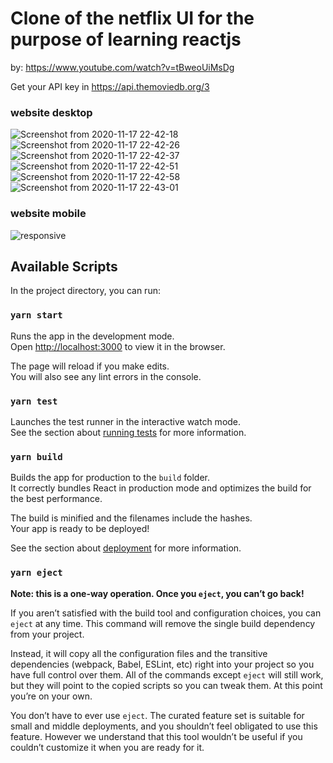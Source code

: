 # Clone of the netflix UI for the purpose of learning reactjs

by: https://www.youtube.com/watch?v=tBweoUiMsDg

Get your API key in https://api.themoviedb.org/3

### website desktop
![Screenshot from 2020-11-17 22-42-18](https://user-images.githubusercontent.com/69400902/99471919-5666b600-2926-11eb-9927-fc304fdf3759.png)
![Screenshot from 2020-11-17 22-42-26](https://user-images.githubusercontent.com/69400902/99471924-58c91000-2926-11eb-9c23-6c90303a18f4.png)
![Screenshot from 2020-11-17 22-42-37](https://user-images.githubusercontent.com/69400902/99471928-5b2b6a00-2926-11eb-965b-c8d41c65a34a.png)
![Screenshot from 2020-11-17 22-42-51](https://user-images.githubusercontent.com/69400902/99471934-5e265a80-2926-11eb-9173-d2d0d53bcffa.png)
![Screenshot from 2020-11-17 22-42-58](https://user-images.githubusercontent.com/69400902/99471941-5ff01e00-2926-11eb-9026-9affe7874070.png)
![Screenshot from 2020-11-17 22-43-01](https://user-images.githubusercontent.com/69400902/99471946-62527800-2926-11eb-95c0-fa6ae21b231a.png)


### website mobile
![responsive](https://user-images.githubusercontent.com/69400902/99471289-063b2400-2925-11eb-843b-9e8b54f55984.gif)

## Available Scripts

In the project directory, you can run:

### `yarn start`

Runs the app in the development mode.\
Open [http://localhost:3000](http://localhost:3000) to view it in the browser.

The page will reload if you make edits.\
You will also see any lint errors in the console.

### `yarn test`

Launches the test runner in the interactive watch mode.\
See the section about [running tests](https://facebook.github.io/create-react-app/docs/running-tests) for more information.

### `yarn build`

Builds the app for production to the `build` folder.\
It correctly bundles React in production mode and optimizes the build for the best performance.

The build is minified and the filenames include the hashes.\
Your app is ready to be deployed!

See the section about [deployment](https://facebook.github.io/create-react-app/docs/deployment) for more information.

### `yarn eject`

**Note: this is a one-way operation. Once you `eject`, you can’t go back!**

If you aren’t satisfied with the build tool and configuration choices, you can `eject` at any time. This command will remove the single build dependency from your project.

Instead, it will copy all the configuration files and the transitive dependencies (webpack, Babel, ESLint, etc) right into your project so you have full control over them. All of the commands except `eject` will still work, but they will point to the copied scripts so you can tweak them. At this point you’re on your own.

You don’t have to ever use `eject`. The curated feature set is suitable for small and middle deployments, and you shouldn’t feel obligated to use this feature. However we understand that this tool wouldn’t be useful if you couldn’t customize it when you are ready for it.
